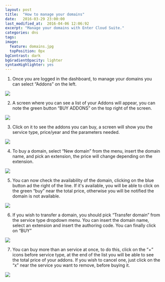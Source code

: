 ```yaml
---
layout: post
title:  "How to manage your domains"
date:   2016-03-29 23:00:00
last_modified_at:  2016-04-06 12:06:92
excerpt: "Manage your domains with Enter Cloud Suite."
categories: dns
tags:
image:
  feature: domains.jpg
  topPosition: 0px
bgContrast: dark
bgGradientOpacity: lighter
syntaxHighlighter: yes
---
```

1. Once you are logged in the dashboard, to manage your domains you can select “Addons” on the left. 
<img class="responsive-guide-img" src="{{ site.baseurl_posts_img }}ecs-dns-domain-01.png">

2. A screen where you can see a list of your Addons will appear, you can note the green button “BUY ADDONS” on the top right of the screen.
<img class="responsive-guide-img" src="{{ site.baseurl_posts_img }}ecs-dns-domain-02.png">

3. Click on it to see the addons you can buy, a screen will show you the service type, price/year and the parameters needed. 
<img class="responsive-guide-img" src="{{ site.baseurl_posts_img }}ecs-dns-domain-03.png">

4. To buy a domain, select “New domain” from the menu, insert the domain name, and pick an extension, the price will change depending on the extension. 
<img class="responsive-guide-img" src="{{ site.baseurl_posts_img }}ecs-dns-domain-04.png">

5. You can now check the availability of the domain, clicking on the blue button ad the right of the line. If it's available, you will be able to click on the green “buy” near the total price, otherwise you will be notified the domain is not available. 
<img class="responsive-guide-img" src="{{ site.baseurl_posts_img }}ecs-dns-domain-05.png">

6. If you wish to transfer a domain, you should pick “Transfer domain” from the service type dropdown menu.  You can insert the domain name, select an extension and insert the authoring code. You can finally click on “BUY” 
<img class="responsive-guide-img" src="{{ site.baseurl_posts_img }}ecs-dns-domain-06.png">

7. You can buy more than an service at once, to do this, click on the “+” icons before service type, at the end of the list you will be able to see the total price of your addons. If you wish to cancel one, just click on the “x”  near the service you want to remove, before buying it. 
<img class="responsive-guide-img" src="{{ site.baseurl_posts_img }}ecs-dns-domain-07.png">